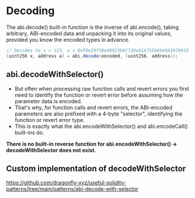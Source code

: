 # Decoding

The abi.decode() built-in function is the inverse of abi.encode(), taking arbitrary, ABI-encoded data and unpacking it into its original values, provided you know the encoded types in advance.


```java
// Decodes to x = 123, a = 0xF0e20f3Be40923b0C720e61A75Fb6940A3929019
(uint256 x, address a) = abi.decode(encoded, (uint256, address));
```

## abi.decodeWithSelector()

- But often when processing raw function calls and revert errors you first need to identify the function or revert error before assuming how the parameter data is encoded.
- That's why, for function calls and revert errors, the ABI-encoded parameters are also prefixed with a 4-byte "selector", identifying the function or revert error type.
- This is exactly what the abi.encodeWithSelector() and abi.encodeCall() built-ins do.

**There is no built-in reverse function for abi.encodeWithSelector() -> decodeWithSelector does not exist.**

## Custom implementation of decodeWithSelector

https://github.com/dragonfly-xyz/useful-solidity-patterns/tree/main/patterns/abi-decode-with-selector